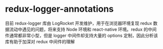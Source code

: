 # redux-logger-annotations

目前 redux-logger 库由 LogRocket 开发维护，用于在浏览器环境复现 redux 数据流动中遇见的问题，将来支持 Node 环境和 react-native 环境。redux 的中间件通常都非常小型，但是 logger 中间件却支持大量的 options 定制，因此分析该库有助于加深对 redux 中间件的理解
